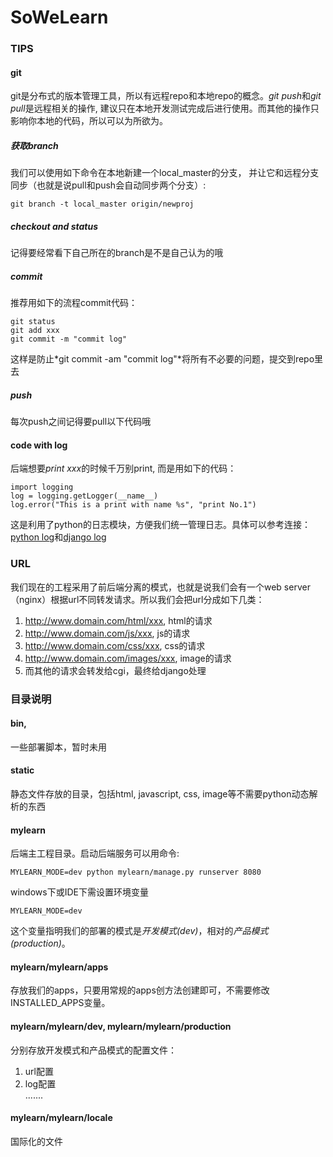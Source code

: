 SoWeLearn
=========
[logd]: https://docs.djangoproject.com/en/dev/topics/logging/ "django log"
[logp]: http://docs.python.org/2/howto/logging.html "python log"

  
### TIPS  
  
#### git  
git是分布式的版本管理工具，所以有远程repo和本地repo的概念。*git push*和*git pull*是远程相关的操作, 建议只在本地开发测试完成后进行使用。而其他的操作只影响你本地的代码，所以可以为所欲为。  
##### 获取branch
我们可以使用如下命令在本地新建一个local_master的分支， 并让它和远程分支同步（也就是说pull和push会自动同步两个分支）:  

    git branch -t local_master origin/newproj

##### checkout and status  
记得要经常看下自己所在的branch是不是自己认为的哦
##### commit  
推荐用如下的流程commit代码：  

    git status  
    git add xxx  
    git commit -m "commit log"  

这样是防止*git commit -am "commit log"*将所有不必要的问题，提交到repo里去  
##### push  
每次push之间记得要pull以下代码哦
  
#### code with log  
后端想要*print xxx*的时候千万别print, 而是用如下的代码：  

    import logging
    log = logging.getLogger(__name__)  
    log.error("This is a print with name %s", "print No.1")

这是利用了python的日志模块，方便我们统一管理日志。具体可以参考连接：[python log][logp]和[django log][logd]
  
  
### URL  
我们现在的工程采用了前后端分离的模式，也就是说我们会有一个web server（nginx）根据url不同转发请求。所以我们会把url分成如下几类：  
1. http://www.domain.com/html/xxx, html的请求  
2. http://www.domain.com/js/xxx, js的请求  
3. http://www.domain.com/css/xxx, css的请求  
4. http://www.domain.com/images/xxx, image的请求  
5. 而其他的请求会转发给cgi，最终给django处理    

  
### 目录说明  

#### bin,  
一些部署脚本，暂时未用

#### static  
静态文件存放的目录，包括html, javascript, css, image等不需要python动态解析的东西  

#### mylearn
后端主工程目录。启动后端服务可以用命令:

    MYLEARN_MODE=dev python mylearn/manage.py runserver 8080  

windows下或IDE下需设置环境变量  

    MYLEARN_MODE=dev  

这个变量指明我们的部署的模式是*开发模式(dev)*，相对的*产品模式(production)*。
  
#### mylearn/mylearn/apps  
存放我们的apps，只要用常规的apps创方法创建即可，不需要修改INSTALLED_APPS变量。

#### mylearn/mylearn/dev, mylearn/mylearn/production
分别存放开发模式和产品模式的配置文件：  
1. url配置  
2. log配置  
.......

#### mylearn/mylearn/locale
国际化的文件

